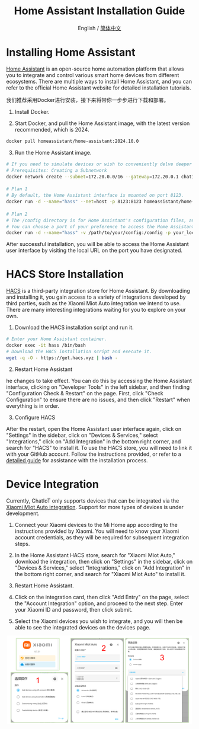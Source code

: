 <div align="center">

<h1 align="center">Home Assistant Installation Guide</h1>

English / [简体中文](./Miot_Device_Setup_CN.md)
</div>

# Installing Home Assistant
[Home Assistant](https://www.home-assistant.io/) is an open-source home automation platform that allows you to integrate and control various smart home devices from different ecosystems. There are multiple ways to install Home Assistant, and you can refer to the official Home Assistant website for detailed installation tutorials.

我们推荐采用Docker进行安装，接下来将带你一步步进行下载和部署。

1. Install Docker.

2. Start Docker, and pull the Home Assistant image, with the latest version recommended, which is 2024.
```bash
docker pull homeassistant/home-assistant:2024.10.0 
```
3. Run the Home Assistant image.
```bash
# If you need to simulate devices or wish to conveniently delve deeper into Home Assistant configurations, please opt for Plan 2.
# Prerequisites: Creating a Subnetwork
docker network create --subnet=172.20.0.0/16 --gateway=172.20.0.1 chatiot

# Plan 1
# By default, the Home Assistant interface is mounted on port 8123.
docker run -d --name="hass" --net=host -p 8123:8123 homeassistant/home-assistant:2024.10.0

# Plan 2
# The /config directory is for Home Assistant's configuration files, and it is recommended to mount it to a local directory.
# You can choose a port of your preference to access the Home Assistant user interface.
docker run -d --name="hass" -v /path/to/your/config:/config -p your_local_port:8123 --net=chatiot --ip=172.20.0.3 homeassistant/home-assistant:2024.10.0
```

After successful installation, you will be able to access the Home Assistant user interface by visiting the local URL on the port you have designated.

# HACS Store Installation

[HACS](https://hacs.xyz/) is a third-party integration store for Home Assistant. By downloading and installing it, you gain access to a variety of integrations developed by third parties, such as the Xiaomi Miot Auto integration we intend to use. There are many interesting integrations waiting for you to explore on your own.

1. Download the HACS installation script and run it.
```bash
# Enter your Home Assistant container.
docker exec -it hass /bin/bash 
# Download the HACS installation script and execute it.
wget -q -O - https://get.hacs.xyz | bash -
```
2. Restart Home Assistant

he changes to take effect. You can do this by accessing the Home Assistant interface, clicking on "Developer Tools" in the left sidebar, and then finding "Configuration Check & Restart" on the page. First, click "Check Configuration" to ensure there are no issues, and then click "Restart" when everything is in order.

3. Configure HACS

After the restart, open the Home Assistant user interface again, click on "Settings" in the sidebar, click on "Devices & Services," select "Integrations," click on "Add Integration" in the bottom right corner, and search for "HACS" to install it. To use the HACS store, you will need to link it with your GitHub account. Follow the instructions provided, or refer to a [detailed guide](https://blog.csdn.net/sunky7/article/details/137619019) for assistance with the installation process.

# Device Integration
Currently, ChatIoT only supports devices that can be integrated via the [Xiaomi Miot Auto integration](https://github.com/al-one/hass-xiaomi-miot). Support for more types of devices is under development.

1. Connect your Xiaomi devices to the Mi Home app according to the instructions provided by Xiaomi. You will need to know your Xiaomi account credentials, as they will be required for subsequent integration steps.

2. In the Home Assistant HACS store, search for "Xiaomi Miot Auto," download the integration, then click on "Settings" in the sidebar, click on "Devices & Services," select "Integrations," click on "Add Integration" in the bottom right corner, and search for "Xiaomi Miot Auto" to install it.

3. Restart Home Assistant.

4. Click on the integration card, then click "Add Entry" on the page, select the "Account Integration" option, and proceed to the next step. Enter your Xiaomi ID and password, then click submit.

5. Select the Xiaomi devices you wish to integrate, and you will then be able to see the integrated devices on the devices page.

<p align="center">
<a href=""><img src="./resources/miot_integration.png" width="500px"></a>
</p>